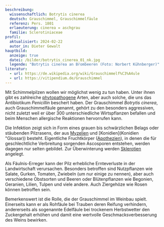 ```yaml
---
beschreibung:
  wissenschaftlich: Botrytis cinerea
  deutsch: Grauschimmel, Grauschimmelfäule
  referenz: Pers. 1801
  erlaeuterung: cinerea = aschgrau
  familie: Sclerotiniaceae
profil:
  aktualisiert: 2024-02-22
  autor_in: Dieter Gewalt
hauptbild:
  anzeige: true
  datei: /bilder/botrytis_cinerea_01_nk.jpg
  legende: "Botrytis cinerea an Brombeeren (Foto: Norbert Kühnberger)"
literatur:
  - url: https://de.wikipedia.org/wiki/Grauschimmelf%C3%A4ule
  - url: https://vitipendium.de/Grauschimmel
---
```

Mit Schimmelpilzen wollen wir möglichst wenig zu tun haben. Unter ihnen gibt es zahlreiche [phytopathogene](phytopathogen "Glossar") Arten, aber auch solche, die uns das Antibiotikum *Penicillin* beschert haben. Der Grauschimmel *Botrytis cinerea*, auch Grauschimmelfäule genannt, gehört zu den besonders aggressiven, nicht zuletzt weil er über 300 unterschiedliche Wirtspflanzen befallen und beim Menschen allergische Reaktionen hervorrufen kann.

Die Infektion zeigt sich in Form eines grauen bis schwärzlichen Belags oder stäubenden Pilzrasens, der aus [Myzelien](Myzel "Glossar") und [Konidien](Konidien "Glossar)) besteht. Eigentliche Fruchtkörper ([Apothezien](Apothezien "Glossar")), in denen die für geschlechtliche Verbreitung sorgenden Ascosporen entstehen, werden dagegen nur selten gebildet. Zur Überwinterung werden [Sklerotien](Sklerotium "Glossar") angelegt.

Als Fäulnis-Erreger kann der Pilz erhebliche Ernteverluste in der Landwirtschaft verursachen. Besonders betroffen sind Nutzpflanzen wie Salate, Gurken, Tomaten, Zwiebeln (um nur einige zu nennen), aber auch verschiedene Obstsorten und Beeren oder Blütenpflanzen wie Begonien, Geranien, Lilien, Tulpen und viele andere. Auch Ziergehöze wie Rosen können betroffen sein.

Bemerkenswert ist die Rolle, die der Grauschimmel im Weinbau spielt. Einerseits kann er als Rohfäule bei Trauben deren Reifung verhindern, andererseits als sogenannte Edelfäule bei trockenem Herbstwetter den Zuckergehalt erhöhen und damit eine wertvolle Geschmacksverbesserung des Weins bewirken.